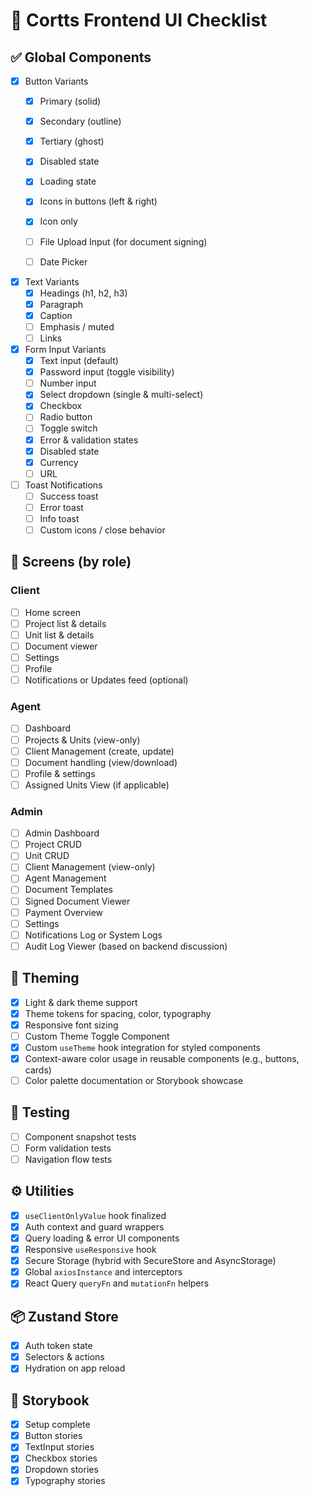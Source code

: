 # 🧩 Cortts Frontend UI Checklist

## ✅ Global Components

- [x] Button Variants
  - [x] Primary (solid)
  - [x] Secondary (outline)
  - [x] Tertiary (ghost)
  - [x] Disabled state
  - [x] Loading state
  - [x] Icons in buttons (left & right)
  - [x] Icon only

  - [ ] File Upload Input (for document signing)
  - [ ] Date Picker

- [x] Text Variants
  - [x] Headings (h1, h2, h3)
  - [x] Paragraph
  - [x] Caption
  - [ ] Emphasis / muted
  - [ ] Links

- [x] Form Input Variants
  - [x] Text input (default)
  - [x] Password input (toggle visibility)
  - [ ] Number input
  - [x] Select dropdown (single & multi-select)
  - [x] Checkbox
  - [ ] Radio button
  - [ ] Toggle switch
  - [x] Error & validation states
  - [x] Disabled state
  - [x] Currency
  - [ ] URL

- [ ] Toast Notifications
  - [ ] Success toast
  - [ ] Error toast
  - [ ] Info toast
  - [ ] Custom icons / close behavior

## 📱 Screens (by role)

### Client
- [ ] Home screen
- [ ] Project list & details
- [ ] Unit list & details
- [ ] Document viewer
- [ ] Settings
- [ ] Profile
- [ ] Notifications or Updates feed (optional)

### Agent
- [ ] Dashboard
- [ ] Projects & Units (view-only)
- [ ] Client Management (create, update)
- [ ] Document handling (view/download)
- [ ] Profile & settings
- [ ] Assigned Units View (if applicable)

### Admin
- [ ] Admin Dashboard
- [ ] Project CRUD
- [ ] Unit CRUD
- [ ] Client Management (view-only)
- [ ] Agent Management
- [ ] Document Templates
- [ ] Signed Document Viewer
- [ ] Payment Overview
- [ ] Settings
- [ ] Notifications Log or System Logs
- [ ] Audit Log Viewer (based on backend discussion)

## 🎨 Theming
- [x] Light & dark theme support
- [x] Theme tokens for spacing, color, typography
- [x] Responsive font sizing
- [ ] Custom Theme Toggle Component
- [x] Custom `useTheme` hook integration for styled components
- [x] Context-aware color usage in reusable components (e.g., buttons, cards)
- [ ] Color palette documentation or Storybook showcase

## 🧪 Testing
- [ ] Component snapshot tests
- [ ] Form validation tests
- [ ] Navigation flow tests

## ⚙️ Utilities
- [x] `useClientOnlyValue` hook finalized
- [x] Auth context and guard wrappers
- [x] Query loading & error UI components
- [x] Responsive `useResponsive` hook
- [x] Secure Storage (hybrid with SecureStore and AsyncStorage)
- [x] Global `axiosInstance` and interceptors
- [x] React Query `queryFn` and `mutationFn` helpers

## 📦 Zustand Store
- [x] Auth token state
- [x] Selectors & actions
- [x] Hydration on app reload

## 📖 Storybook
- [x] Setup complete
- [x] Button stories
- [x] TextInput stories
- [x] Checkbox stories
- [x] Dropdown stories
- [x] Typography stories